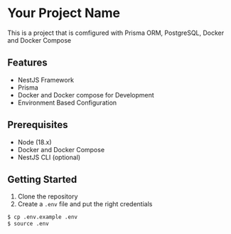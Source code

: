 # Your Project Name

This is a project that is comfigured with Prisma ORM, PostgreSQL, Docker and Docker Compose

## Features

- NestJS Framework
- Prisma
- Docker and Docker compose for Development
- Environment Based Configuration

## Prerequisites

- Node (18.x)
- Docker and Docker Compose
- NestJS CLI (optional)

## Getting Started

1. Clone the repository
2. Create a `.env` file and put the right credentials

```bash
$ cp .env.example .env
$ source .env
```
